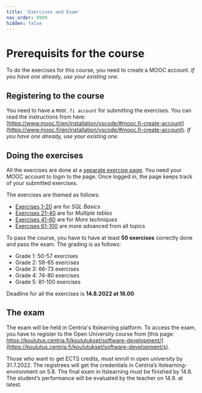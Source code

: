```yaml
---
title: 'Exercises and Exam'
nav_order: 9999
hidden: false
---
```


# Prerequisits for the course

To do the exercises for this course, you need to create a MOOC account. *If you have one already, use your existing one.*

## Registering to the course

You need to have a `MOOC.fi account` for submitting the exercises. You can read the instructions from here: [https://www.mooc.fi/en/installation/vscode/#mooc.fi-create-account](https://www.mooc.fi/en/installation/vscode/#mooc.fi-create-account). *If you have one already, use your existing one.*

## Doing the exercises

All the exercises are done at a [separate exercise page](https://sql-trainer.azurewebsites.net/#1). You need your MOOC account to login to the page. Once logged in, the page keeps track of your submitted exercises.

The exercises are themed as follows:

* [Exercises 1-20](https://sql-trainer.azurewebsites.net/#1) are for *SQL Basics*
* [Exercises 21-40](https://sql-trainer.azurewebsites.net/#21) are for *Multiple tables*
* [Exercises 41-60](https://sql-trainer.azurewebsites.net/#41) are for *More techniques*
* [Exercises 61-100](https://sql-trainer.azurewebsites.net/#61) are more advanced from all topics

To pass the course, you have to have at least **50 exercises** correctly done and pass the exam. The grading is as follows:

* Grade 1: 50-57 exercises
* Grade 2: 58-65 exercises
* Grade 3: 66-73 exercises
* Grade 4: 74-80 exercises
* Grade 5: 81-100 exercises

Deadline for all the exercises is **14.8.2022 at 16.00**

## The exam

The exam will be held in Centria's Itslearning platform. To access the exam, you have to register to the Open University course from [this page: https://koulutus.centria.fi/koulutukset/software-development/](https://koulutus.centria.fi/koulutukset/software-development/s).

Those who want to get ECTS credits, must enroll in open university by 31.7.2022. The registrees will get the credentials in Centria’s Itslearning-environment on 5.8. The final exam in Itslearning must be finished by 14.8. The student’s performance will be evaluated by the teacher on 14.9. at latest.